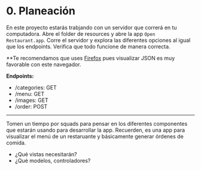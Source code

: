 # 0. Planeación

En este proyecto estarás trabjando con un servidor que correrá en tu computadora. Abre el folder de resources y abre la app ```Open Restaurant.app```. Corre el servidor y explora las diferentes opciones al igual que los endpoints. Verifica que todo funcione de manera correcta. 

**Te recomendamos que uses [Firefox](https://www.mozilla.org/en-US/firefox/new/) pues visualizar JSON es muy favorable con este navegador.

**Endpoints:** 

* /categories: GET 
* /menu: GET
* /images: GET
* /order: POST

---

Tomen un tiempo por squads para pensar en los diferentes componentes que estarán usando para desarrollar la app. Recuerden, es una app para visualizar el menú de un restaruante y básicamente generar órdenes de comida. 

* ¿Qué vistas necesitarán?
* ¿Qué modelos, controladores?